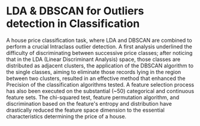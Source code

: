 # LDA & DBSCAN for Outliers detection in Classification
A house price classification task, where LDA and DBSCAN are combined to perform a crucial Intraclass outlier detection.
A first analysis underlined the difficulty of discriminating between successive price classes; after noticing that in the LDA (Linear Discriminant Analysis) space, those classes are distributed as adjacent clusters, the application of the DBSCAN algorithm to the single classes, aiming to eliminate those records lying in the region between two clusters, resulted in an effective method that enhanced the Precision of the classification algorithms tested.
A feature selection process has also been executed on the substantial (~50) categorical and continuous feature sets. The chi-squared test, feature permutation algorithm, and discrimination based on the feature's entropy and distribution have drastically reduced the feature space dimension to the essential characteristics determining the price of a house.
